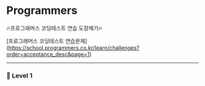 # Programmers
:fire:프로그래머스 코딩테스트 연습 도장깨기:fire:

[프로그래머스 코딩테스트 연습문제] (https://school.programmers.co.kr/learn/challenges?order=acceptance_desc&page=1)
<hr>

### :rainbow: Level 1

